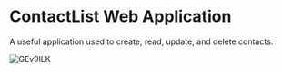 # ContactList Web Application
A useful application used to create, read, update, and delete contacts.

![GEv9lLK](ContactListScreenshot.png)